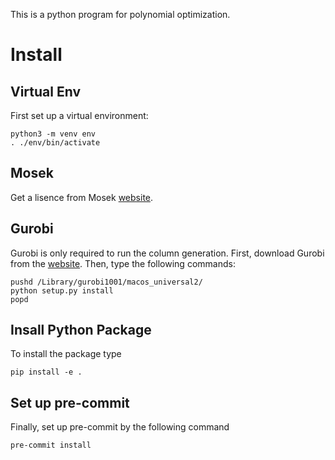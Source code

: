 This is a python program for polynomial optimization.

# Install

## Virtual Env

First set up a virtual environment:

```
python3 -m venv env
. ./env/bin/activate
```

## Mosek

Get a lisence from Mosek [website](https://www.mosek.com).

## Gurobi

Gurobi is only required to run the column generation.
First, download Gurobi from the [website](https://www.gurobi.com).
Then, type the following commands:

```
pushd /Library/gurobi1001/macos_universal2/
python setup.py install
popd
```

## Insall Python Package

To install the package type

```
pip install -e .
```

## Set up pre-commit

Finally, set up pre-commit by the following command

```
pre-commit install
```
